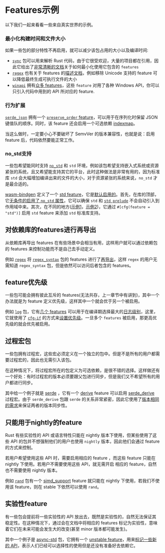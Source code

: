 # Features示例
以下我们一起来看看一些来自真实世界的示例。

### 最小化构建时间和文件大小
如果一些包的部分特性不再启用，就可以减少该包占用的大小以及编译时间:

- [`sync`](https://crates.io/crates/syn) 包可以用来解析 Rust 代码，由于它很受欢迎，大量的项目都在引用，因此它给出了[非常清晰的文档](https://docs.rs/syn/1.0.54/syn/#optional-features)关于如何最小化使用它包含的 `features`
- [`regex`](https://crates.io/crates/regex) 也有关于 features 的[描述文档](https://docs.rs/regex/1.4.2/regex/#crate-features)，例如移除 Unicode 支持的 feature 可以降低最终生成可执行文件的大小
- [`winapi`](https://crates.io/crates/winapi) 拥有[众多 features](https://github.com/retep998/winapi-rs/blob/0.3.9/Cargo.toml#L25-L431)，这些 `feature` 对用了各种 Windows API，你可以只引入代码中用到的 API 所对应的 feature.

### 行为扩展
[`serde_json`](https://crates.io/crates/serde_json) 拥有一个 [`preserve_order` feature](https://github.com/serde-rs/json/blob/v1.0.60/Cargo.toml#L53-L56)，可以用于在序列化时保留 JSON 键值队的顺序。同时，该 feature 还会启用一个可选依赖 [indexmap](https://crates.io/crates/indexmap)。

当这么做时，一定要小心不要破坏了 SemvVer 的版本兼容性，也就是说：启用 feature 后，代码依然要能正常工作。

### no_std支持
一些包希望能同时支持 [`no_std`](https://doc.rust-lang.org/stable/reference/names/preludes.html#the-no_std-attribute) 和 `std` 环境，例如该包希望支持嵌入式系统或资源紧张的系统，且又希望能支持其它的平台，此时这种做法是非常有用的，因为标准库 `std` 会大幅增加编译出来的文件的大小，对于资源紧张的系统来说，`no_std` 才是最合适的。

[wasm-bindgen](https://crates.io/crates/wasm-bindgen) 定义了一个 [std feature](https://github.com/rustwasm/wasm-bindgen/blob/0.2.69/Cargo.toml#L25)，它是[默认启用的](https://github.com/rustwasm/wasm-bindgen/blob/0.2.69/Cargo.toml#L25)。首先，在库的顶部，它[无条件的启用了 `no_std` 属性](https://github.com/rustwasm/wasm-bindgen/blob/0.2.69/src/lib.rs#L8)，它可以确保 `std` 和 [`std prelude`](https://doc.rust-lang.org/stable/std/prelude/index.html) 不会自动引入到作用域中来。其次，在不同的地方([示例1](https://doc.rust-lang.org/stable/std/prelude/index.html)，[示例2](https://github.com/rustwasm/wasm-bindgen/blob/0.2.69/src/lib.rs#L67-L75))，它通过 `#[cfg(feature = "std")]` 启用 `std` feature 来添加 `std` 标准库支持。

## 对依赖库的features进行再导出
从依赖库再导出 features 在有些场景中会相当有用，这样用户就可以通过依赖包的 features 来控制功能而不是自己去手动定义。

例如 [`regex`](https://crates.io/crates/regex) 将 [`regex_syntax`](https://github.com/rust-lang/regex/blob/1.4.2/regex-syntax/Cargo.toml#L17-L32) 包的 features 进行了[再导出](https://github.com/rust-lang/regex/blob/1.4.2/Cargo.toml#L65-L89)，这样 `regex` 的用户无需知道 `regex_syntax` 包，但是依然可以访问后者包含的 features。

## feature优先级
一些包可能会拥有彼此互斥的 features(无法共存，上一章节中有讲到)，其中一个办法就是为 feature 定义优先级，这样其中一个就会优于另一个被启用。

例如 [`log`](https://crates.io/crates/log) 包，它有[几个 features](https://github.com/rust-lang/log/blob/0.4.11/Cargo.toml#L29-L42) 可以用于在编译期选择最大的[日志级别](https://docs.rs/log/0.4.11/log/#compile-time-filters)，这里，它就使用了 [`cfg-if`](https://crates.io/crates/cfg-if) 的方式来[设置优先级](https://github.com/rust-lang/log/blob/0.4.11/src/lib.rs#L1422-L1448)。一旦多个 `features` 被启用，那更高优先级的就会优先被启用。


## 过程宏包
一些包拥有过程宏，这些宏必须定义在一个独立的包中。但是不是所有的用户都需要过程宏的，因此也无需引入该包。

在这种情况下，将过程宏所在的包定义为可选依赖，是很不错的选择。这样做还有一个好处：有时过程宏的版本必须要跟父包进行同步，但是我们又不希望所有的用户都进行同步。

其中给一个例子就是 [serde](https://crates.io/crates/serde) ，它有一个 [derive](https://github.com/serde-rs/serde/blob/v1.0.118/serde/Cargo.toml#L34-L35) feature 可以启用 [serde_derive](https://crates.io/crates/serde_derive) 过程宏。由于 `serde_derive` 包跟 `serde` 的关系非常紧密，因此它使用了[版本相同的需求](https://github.com/serde-rs/serde/blob/v1.0.118/serde/Cargo.toml#L17)来保证两者的版本同步性。

## 只能用于nightly的feature
Rust 有些实验性的 API 或语言特性只能在 nightly 版本下使用，但某些使用了这些 API 的包并不想强制他们的用户也使用 `nightly` 版本，因此他们会通过 feature 的方式来控制。

若用户希望使用这些 API 时，需要启用相应的 feature ，而这些 feature 只能在 nightly 下使用。若用户不需要使用这些 API，就无需开启 相应的 feature，自然也不需要使用 nightly 版本。

例如 [`rand`](https://crates.io/crates/rand) 包有一个 [simd_support](https://github.com/rust-random/rand/blob/0.7.3/Cargo.toml#L40) feature 就只能在 nightly 下使用，若我们不使用该 feature，则在 stable 下依然可以使用 `rand`。

## 实验性feature
有一些包会提前将一些实验性的 API 放出去，既然是实验性的，自然无法保证其稳定性。在这种情况下，通过会在文档中将相应的 features 标记为实验性，意味着它们在未来可能会发生大的改变(甚至 minor 版本都可能发生)。

其中一个例子是 [async-std](https://crates.io/crates/async-std) 包，它拥有一个 [unstable feature](https://github.com/async-rs/async-std/blob/v1.8.0/Cargo.toml#L38-L42)，用来[标记一些新的 API](https://github.com/async-rs/async-std/blob/v1.8.0/src/macros.rs#L46)，表示人们已经可以选择性的使用但是还没有准备好去依赖它。